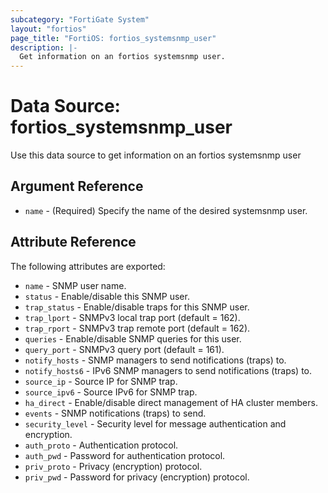 ```yaml
---
subcategory: "FortiGate System"
layout: "fortios"
page_title: "FortiOS: fortios_systemsnmp_user"
description: |-
  Get information on an fortios systemsnmp user.
---
```


# Data Source: fortios_systemsnmp_user
Use this data source to get information on an fortios systemsnmp user

## Argument Reference

* `name` - (Required) Specify the name of the desired systemsnmp user.

## Attribute Reference

The following attributes are exported:

* `name` - SNMP user name.
* `status` - Enable/disable this SNMP user.
* `trap_status` - Enable/disable traps for this SNMP user.
* `trap_lport` - SNMPv3 local trap port (default = 162).
* `trap_rport` - SNMPv3 trap remote port (default = 162).
* `queries` - Enable/disable SNMP queries for this user.
* `query_port` - SNMPv3 query port (default = 161).
* `notify_hosts` - SNMP managers to send notifications (traps) to.
* `notify_hosts6` - IPv6 SNMP managers to send notifications (traps) to.
* `source_ip` - Source IP for SNMP trap.
* `source_ipv6` - Source IPv6 for SNMP trap.
* `ha_direct` - Enable/disable direct management of HA cluster members.
* `events` - SNMP notifications (traps) to send.
* `security_level` - Security level for message authentication and encryption.
* `auth_proto` - Authentication protocol.
* `auth_pwd` - Password for authentication protocol.
* `priv_proto` - Privacy (encryption) protocol.
* `priv_pwd` - Password for privacy (encryption) protocol.

